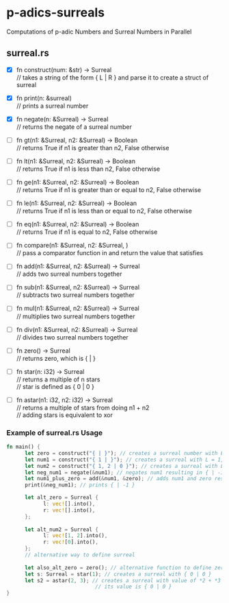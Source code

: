 # p-adics-surreals
Computations of p-adic Numbers and Surreal Numbers in Parallel

## surreal.rs
- [x] fn construct(num: &str) -> Surreal  
      // takes a string of the form { L | R } and parse it to create a struct of surreal

- [x] fn print(n: &surreal)  
      // prints a surreal number

- [x] fn negate(n: &Surreal) -> Surreal  
      // returns the negate of a surreal number

- [ ] fn gt(n1: &Surreal, n2: &Surreal) -> Boolean  
      // returns True if n1 is greater than n2, False otherwise

- [ ] fn lt(n1: &Surreal, n2: &Surreal) -> Boolean  
      // returns True if n1 is less than n2, False otherwise

- [ ] fn ge(n1: &Surreal, n2: &Surreal) -> Boolean  
      // returns True if n1 is greater than or equal to n2, False otherwise

- [ ] fn le(n1: &Surreal, n2: &Surreal) -> Boolean  
      // returns True if n1 is less than or equal to n2, False otherwise

- [ ] fn eq(n1: &Surreal, n2: &Surreal) -> Boolean  
      // returns True if n1 is equal to n2, False otherwise

- [ ] fn compare(n1: &Surreal, n2: &Surreal, )  
      // pass a comparator function in and return the value that satisfies

- [ ] fn add(n1: &Surreal, n2: &Surreal) -> Surreal  
      // adds two surreal numbers together

- [ ] fn sub(n1: &Surreal, n2: &Surreal) -> Surreal  
      // subtracts two surreal numbers together

- [ ] fn mul(n1: &Surreal, n2: &Surreal) -> Surreal  
      // multiplies two surreal numbers together

- [ ] fn div(n1: &Surreal, n2: &Surreal) -> Surreal  
      // divides two surreal numbers together

- [ ] fn zero() -> Surreal  
      // returns zero, which is { | }

- [ ] fn star(n: i32) -> Surreal  
      // returns a multiple of n stars  
      // star is defined as { 0 | 0 }

- [ ] fn astar(n1: i32, n2: i32) -> Surreal  
      // returns a multiple of stars from doing n1 + n2  
      // adding stars is equivalent to xor

### Example of surreal.rs Usage
```rust
fn main() {
      let zero = construct("{ | }"); // creates a surreal number with L = NONE, R = NONE (value = 0)
      let num1 = construct("{ 1 | }"); // creates a surreal with L = 1, R = NONE (value = 2)
      let num2 = construct("{ 1, 2 | 0 }"); // creates a surreal with L = 1 and 2, and R = 0
      let neg_num1 = negate(&num1); // negates num1 resulting in { | -1 }
      let num1_plus_zero = add(&num1, &zero); // adds num1 and zero resulting in { 1 | }
      print(&neg_num1); // prints { | -1 }

      let alt_zero = Surreal {
            l: vec![].into(),
            r: vec![].into(),
      }; 
      
      let alt_num2 = Surreal {
            l: vec![1, 2].into(),
            r: vec![0].into(),
      };
      // alternative way to define surreal
      
      let also_alt_zero = zero(); // alternative function to define zero
      let s: Surreal = star(1); // creates a surreal with { 0 | 0 } 
      let s2 = astar(2, 3); // creates a surreal with value of *2 + *3 = *1
                             // its value is { 0 | 0 }
}
```
